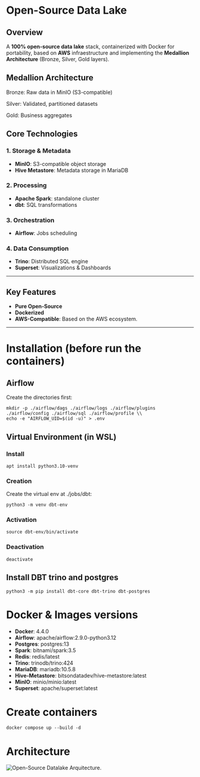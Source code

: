 # Open-Source Data Lake

## Overview
A **100% open-source data lake** stack, containerized with Docker for portability, based on **AWS** infraestructure and implementing the **Medallion Architecture** (Bronze, Silver, Gold layers).

## Medallion Architecture  

Bronze: Raw data in MinIO (S3-compatible)

Silver: Validated, partitioned datasets

Gold: Business aggregates

## Core Technologies

### **1. Storage & Metadata**
- **MinIO**: S3-compatible object storage 
- **Hive Metastore**: Metadata storage in MariaDB

### **2. Processing**
- **Apache Spark**: standalone cluster
- **dbt**: SQL transformations 

### **3. Orchestration**
- **Airflow**: Jobs scheduling

### **4. Data Consumption**
- **Trino**: Distributed SQL engine
- **Superset**: Visualizations & Dashboards

---

## Key Features
- **Pure Open-Source**
- **Dockerized**
- **AWS-Compatible**: Based on the AWS ecosystem.

---
# Installation (before run the containers)

## Airflow

Create the directories first: 
```
mkdir -p ./airflow/dags ./airflow/logs ./airflow/plugins ./airflow/config ./airflow/sql ./airflow/profile \\
echo -e "AIRFLOW_UID=$(id -u)" > .env
```
## Virtual Environment (in WSL)

### Install
```
apt install python3.10-venv
```
### Creation
Create the virtual env at ./jobs/dbt:
```
python3 -m venv dbt-env
```
### Activation

```source dbt-env/bin/activate```

### Deactivation
```deactivate```

## Install DBT trino and postgres
```python3 -m pip install dbt-core dbt-trino dbt-postgres```

# Docker & Images versions

* **Docker**: 4.4.0
* **Airflow**: apache/airflow:2.9.0-python3.12
* **Postgres**: postgres:13
* **Spark**: bitnami/spark:3.5
* **Redis**: redis/latest
* **Trino**: trinodb/trino:424
* **MariaDB**: mariadb:10.5.8
* **Hive-Metastore**: bitsondatadev/hive-metastore:latest
* **MinIO**: minio/minio:latest
* **Superset**: apache/superset:latest

# Create containers

```
docker compose up --build -d
```
# Architecture 


![Open-Source Datalake Arquitecture.](./img/open-source-datalake.png "Open-Source Datalake Arquitecture.")
